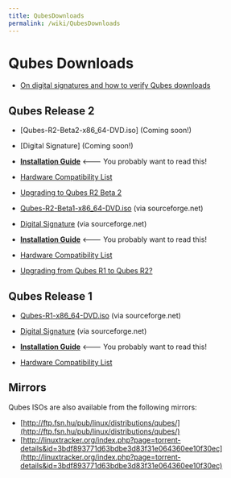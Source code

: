 ```yaml
---
title: QubesDownloads
permalink: /wiki/QubesDownloads
---
```


Qubes Downloads
===============

-   [On digital signatures and how to verify Qubes downloads](/wiki/VerifyingSignatures)

Qubes Release 2
---------------

-   [Qubes-R2-Beta2-x86\_64-DVD.iso] (Coming soon!)
-   [Digital Signature] (Coming soon!)

-   **[Installation Guide](/wiki/InstallationGuideR2B2)** \<--- You probably want to read this!
-   [Hardware Compatibility List](/wiki/HCL)
-   [Upgrading to Qubes R2 Beta 2](/wiki/UpgradeToR2B2)

-   [​Qubes-R2-Beta1-x86\_64-DVD.iso](http://sourceforge.net/projects/qubesos/files/Qubes-R2-Beta1-x86_64-DVD.iso/download) (via sourceforge.net)
-   [​Digital Signature](http://sourceforge.net/projects/qubesos/files/Qubes-R2-Beta1-x86_64-DVD.iso.asc/download) (via sourceforge.net)

-   **[Installation Guide](/wiki/InstallationGuideR2B1)** \<--- You probably want to read this!
-   [Hardware Compatibility List](/wiki/HCL)
-   [Upgrading from Qubes R1 to Qubes R2?](/wiki/UpgradeToR2)

Qubes Release 1
---------------

-   [​Qubes-R1-x86\_64-DVD.iso](http://sourceforge.net/projects/qubesos/files/Qubes-R1-x86_64-DVD.iso/download) (via sourceforge.net)
-   [​Digital Signature](http://sourceforge.net/projects/qubesos/files/Qubes-R1-x86_64-DVD.iso.asc/download) (via sourceforge.net)

-   **[Installation Guide](/wiki/InstallationGuide)** \<--- You probably want to read this!
-   [Hardware Compatibility List](/wiki/HCL)

Mirrors
-------

Qubes ISOs are also available from the following mirrors:

-   [​http://ftp.fsn.hu/pub/linux/distributions/qubes/](http://ftp.fsn.hu/pub/linux/distributions/qubes/)
-   [​http://linuxtracker.org/index.php?page=torrent-details&id=3bdf893771d63bdbe3d83f31e064360ee10f30ec](http://linuxtracker.org/index.php?page=torrent-details&id=3bdf893771d63bdbe3d83f31e064360ee10f30ec)

